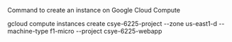 Command to create an instance on Google Cloud Compute


gcloud compute instances create csye-6225-project --zone us-east1-d --machine-type f1-micro --project csye-6225-webapp

